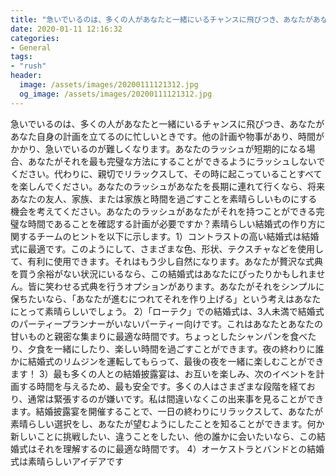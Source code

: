 ```yaml
---
title: "急いでいるのは、多くの人があなたと一緒にいるチャンスに飛びつき、あなたがあなた自身の計画を立てるのに忙しいときです。"
date: 2020-01-11 12:16:32
categories:
- General
tags:
- "rush"
header:
  image: /assets/images/20200111121312.jpg
  og_image: /assets/images/20200111121312.jpg
---
```


急いでいるのは、多くの人があなたと一緒にいるチャンスに飛びつき、あなたがあなた自身の計画を立てるのに忙しいときです。他の計画や物事があり、時間がかかり、急いでいるのが難しくなります。あなたのラッシュが短期的になる場合、あなたがそれを最も完璧な方法にすることができるようにラッシュしないでください。代わりに、親切でリラックスして、その時に起こっていることすべてを楽しんでください。あなたのラッシュがあなたを長期に連れて行くなら、将来あなたの友人、家族、または家族と時間を過ごすことを素晴らしいものにする機会を考えてください。あなたのラッシュがあなたがそれを持つことができる完璧な時間であることを確認する計画が必要ですか？素晴らしい結婚式の作り方に関するチームのヒントを以下に示します。1）コントラストの高い結婚式は結婚式に最適です。このようにして、さまざまな色、形状、テクスチャなどを使用して、有利に使用できます。それはもう少し自然になります。あなたが贅沢な式典を買う余裕がない状況にいるなら、この結婚式はあなたにぴったりかもしれません。皆に笑わせる式典を行うオプションがあります。あなたがそれをシンプルに保ちたいなら、「あなたが進むにつれてそれを作り上げる」という考えはあなたにとって素晴らしいでしょう。 2）「ローテク」での結婚式は、3人未満で結婚式のパーティープランナーがいないパーティー向けです。これはあなたとあなたの甘いものと親密な集まりに最適な時間です。ちょっとしたシャンパンを食べたり、夕食を一緒にしたり、楽しい時間を過ごすことができます。夜の終わりに誰かに結婚式のリムジンを運転してもらって、最後の夜を一緒に楽しむことができます！ 3）最も多くの人との結婚披露宴は、お互いを楽しみ、次のイベントを計画する時間を与えるため、最も安全です。多くの人はさまざまな段階を経ており、通常は緊張するのが嫌いです。私は間違いなくこの出来事を見ることができます。結婚披露宴を開催することで、一日の終わりにリラックスして、あなたが素晴らしい選択をし、あなたが望むようにしたことを知ることができます。何か新しいことに挑戦したい、違うことをしたい、他の誰かに会いたいなら、この結婚式はそれを理解するのに最適な時間です。 4）オーケストラとバンドとの結婚式は素晴らしいアイデアです
